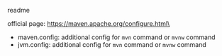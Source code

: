 readme

official page: https://maven.apache.org/configure.html\

- maven.config: additional config for `mvn` command or `mvnw` command
- jvm.config: additional config for `mvn` command or `mvnw` command
